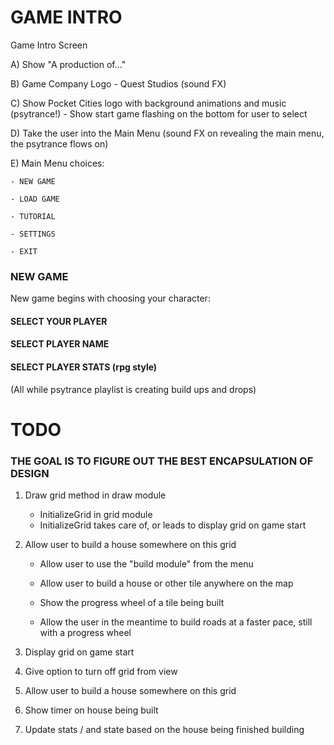 
<h1> GAME INTRO </h1>

Game Intro Screen

A) Show "A production of..." 


B) Game Company Logo - Quest Studios (sound FX)

C) Show Pocket Cities logo with background animations and music (psytrance!)
    - Show start game flashing on the bottom for user to select
    
    
D) Take the user into the Main Menu (sound FX on revealing the main menu, the psytrance flows on)


E) Main Menu choices: 

    - NEW GAME
    
    - LOAD GAME
    
    - TUTORIAL
    
    - SETTINGS
    
    - EXIT


<h3> NEW GAME </h3>

New game begins with choosing your character:

<h4> SELECT YOUR PLAYER </h4>

<h4> SELECT PLAYER NAME </h4>

<h4> SELECT PLAYER STATS (rpg style) </h4>

(All while psytrance playlist is creating build ups and drops)


<h1> TODO </h1>

<h3> THE GOAL IS TO FIGURE OUT THE BEST ENCAPSULATION OF DESIGN </h3>


1. Draw grid method in draw module 
    - InitializeGrid in grid module
    - InitializeGrid takes care of, or leads to display grid on game start

2. Allow user to build a house somewhere on this grid 
    - Allow user to use the "build module" from the menu 
    - Allow user to build a house or other tile anywhere on the map 
    - Show the progress wheel of a tile being built 
    
    - Allow the user in the meantime to build roads at a faster pace, still with a progress wheel 



2. Display grid on game start


3. Give option to turn off grid from view 


4. Allow user to build a house somewhere on this grid 

5. Show timer on house being built

6. Update stats / and state based on the house being finished building 


